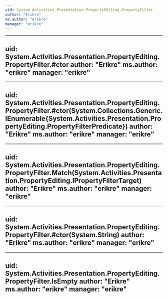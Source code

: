 ```yaml
---
uid: System.Activities.Presentation.PropertyEditing.PropertyFilter
author: "Erikre"
ms.author: "erikre"
manager: "erikre"
---
```


---
uid: System.Activities.Presentation.PropertyEditing.PropertyFilter.#ctor
author: "Erikre"
ms.author: "erikre"
manager: "erikre"
---

---
uid: System.Activities.Presentation.PropertyEditing.PropertyFilter.#ctor(System.Collections.Generic.IEnumerable{System.Activities.Presentation.PropertyEditing.PropertyFilterPredicate})
author: "Erikre"
ms.author: "erikre"
manager: "erikre"
---

---
uid: System.Activities.Presentation.PropertyEditing.PropertyFilter.Match(System.Activities.Presentation.PropertyEditing.IPropertyFilterTarget)
author: "Erikre"
ms.author: "erikre"
manager: "erikre"
---

---
uid: System.Activities.Presentation.PropertyEditing.PropertyFilter.#ctor(System.String)
author: "Erikre"
ms.author: "erikre"
manager: "erikre"
---

---
uid: System.Activities.Presentation.PropertyEditing.PropertyFilter.IsEmpty
author: "Erikre"
ms.author: "erikre"
manager: "erikre"
---
